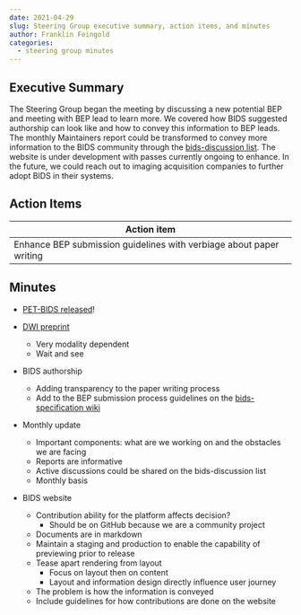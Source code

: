 ```yaml
---
date: 2021-04-29
slug: Steering Group executive summary, action items, and minutes
author: Franklin Feingold
categories:
  - steering group minutes
---
```



<!-- more -->




## Executive Summary

The Steering Group began the meeting by discussing a new potential BEP and meeting with BEP lead to learn more. We covered how BIDS suggested authorship can look like and how to convey this information to BEP leads. The monthly Maintainers report could be transformed to convey more information to the BIDS community through the [bids-discussion list](https://groups.google.com/g/bids-discussion). The website is under development with passes currently ongoing to enhance. In the future, we could reach out to imaging acquisition companies to further adopt BIDS in their systems.

## Action Items

| Action item |
| -------- |
| Enhance BEP submission guidelines with verbiage about paper writing      |


## Minutes

- [PET-BIDS released](https://bids-specification.readthedocs.io/en/stable/04-modality-specific-files/09-positron-emission-tomography.html)!
- [DWI preprint](https://arxiv.org/abs/2103.14485?context=eess.IV)
  - Very modality dependent
  - Wait and see
- BIDS authorship
  - Adding transparency to the paper writing process
  - Add to the BEP submission process guidelines on the [bids-specification wiki](https://github.com/bids-standard/bids-specification/wiki/BIDS-Extension-Proposal-(BEP)-submission-process)

- Monthly update
  - Important components: what are we working on and the obstacles we are facing
  - Reports are informative
  - Active discussions could be shared on the bids-discussion list
  - Monthly basis
- BIDS website
  - Contribution ability for the platform affects decision?
    - Should be on GitHub because we are a community project
  - Documents are in markdown
  - Maintain a staging and production to enable the capability of previewing prior to release
  - Tease apart rendering from layout
    - Focus on layout then on content
    - Layout and information design directly influence user journey
  - The problem is how the information is conveyed
  - Include guidelines for how contributions are done on the website
